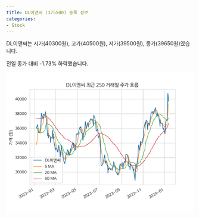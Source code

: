 ```yaml
---
title: DL이앤씨 (375500) 종목 정보
categories:
- Stock
---
```


DL이앤씨는 시가(40300원), 고가(40500원), 저가(39500원), 종가(39650원)였습니다.

전일 종가 대비 -1.73% 하락했습니다.

<!-- more -->

![375500](/assets/stock_images/375500.png)